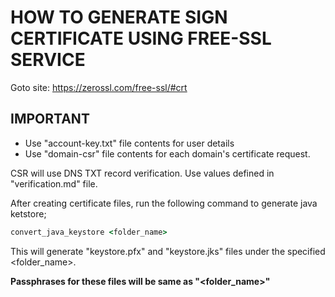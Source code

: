 # HOW TO GENERATE SIGN CERTIFICATE USING FREE-SSL SERVICE

Goto site: https://zerossl.com/free-ssl/#crt

## IMPORTANT
- Use "account-key.txt" file contents for user details
- Use "<domain-folder>domain-csr" file contents for each domain's certificate request.

CSR will use DNS TXT record verification. Use values defined in "<domain-folder>verification.md" file.

After creating certificate files, run the following command to generate java ketstore;

````cmd
convert_java_keystore <folder_name>
````

This will generate "keystore.pfx" and "keystore.jks" files under the specified <folder_name>. 

**Passphrases for these files will be same as "<folder_name>"**

